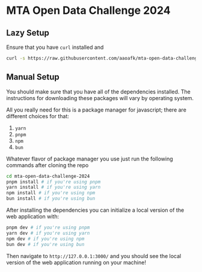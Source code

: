 # MTA Open Data Challenge 2024
## Lazy Setup

Ensure that you have `curl` installed and

```bash
curl -s https://raw.githubusercontent.com/aaoafk/mta-open-data-challenge-2024/refs/heads/main/setup.sh | bash -s
```

## Manual Setup

You should make sure that you have all of the dependencies
installed. The instructions for downloading these packages will vary
by operating system.

All you really need for this is a package manager for javascript;
there are different choices for that:

1. `yarn`
2. `pnpm`
3. `npm`
4. `bun`

Whatever flavor of package manager you use just run the following
commands after cloning the repo

```bash
cd mta-open-data-challenge-2024
pnpm install # if you're using pnpm
yarn install # if you're using yarn
npm install # if you're using npm
bun install # if you're using bun
```
After installing the dependencies you can initialize a local version
of the web application with:

```bash
pnpm dev # if you're using pnpm
yarn dev # if you're using yarn
npm dev # if you're using npm
bun dev # if you're using bun
```

Then navigate to `http://127.0.0.1:3000/` and you should see the local
version of the web application running on your machine!
